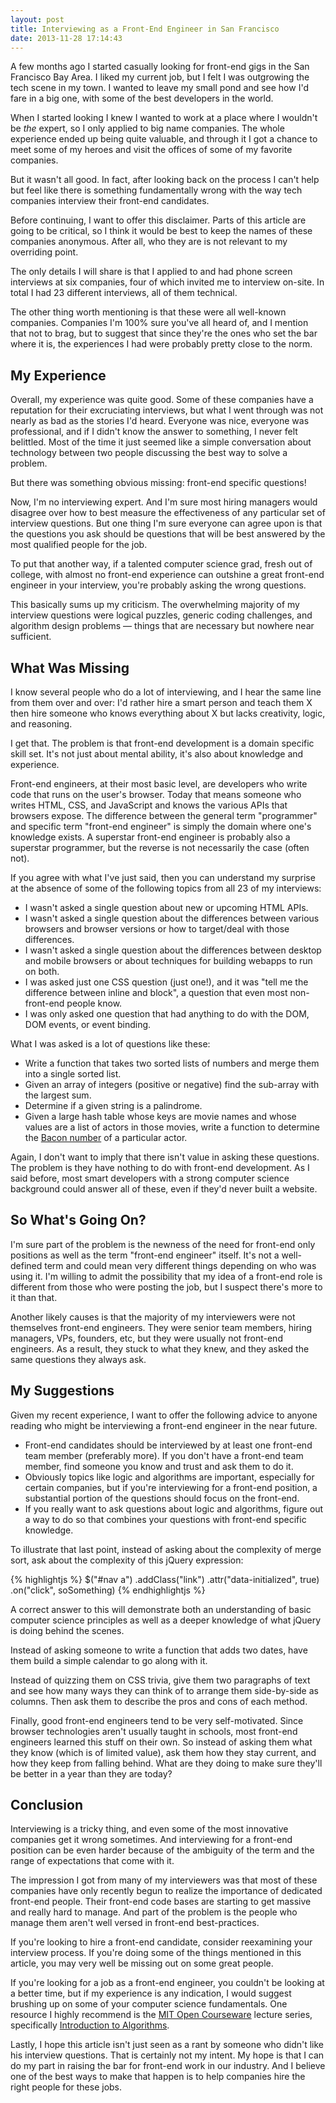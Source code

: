 ```yaml
---
layout: post
title: Interviewing as a Front-End Engineer in San Francisco
date: 2013-11-28 17:14:43
---
```


A few months ago I started casually looking for front-end gigs in the San Francisco Bay Area. I liked my current job, but I felt I was outgrowing the tech scene in my town. I wanted to leave my small pond and see how I'd fare in a big one, with some of the best developers in the world.

When I started looking I knew I wanted to work at a place where I wouldn't be *the* expert, so I only applied to big name companies. The whole experience ended up being quite valuable, and through it I got a chance to meet some of my heroes and visit the offices of some of my favorite companies.

But it wasn't all good. In fact, after looking back on the process I can't help but feel like there is something fundamentally wrong with the way tech companies interview their front-end candidates.

Before continuing, I want to offer this disclaimer. Parts of this article are going to be critical, so I think it would be best to keep the names of these companies anonymous. After all, who they are is not relevant to my overriding point.

The only details I will share is that I applied to and had phone screen interviews at six companies, four of which invited me to interview on-site. In total I had 23 different interviews, all of them technical.

The other thing worth mentioning is that these were all well-known companies. Companies I'm 100% sure you've all heard of, and I mention that not to brag, but to suggest that since they're the ones who set the bar where it is, the experiences I had were probably pretty close to the norm.

## My Experience

Overall, my experience was quite good. Some of these companies have a reputation for their excruciating interviews, but what I went through was not nearly as bad as the stories I'd heard. Everyone was nice, everyone was professional, and if I didn't know the answer to something, I never felt belittled. Most of the time it just seemed like a simple conversation about technology between two people discussing the best way to solve a problem.

But there was something obvious missing: front-end specific questions!

Now, I'm no interviewing expert. And I'm sure most hiring managers would disagree over how to best measure the effectiveness of any particular set of interview questions. But one thing I'm sure everyone can agree upon is that the questions you ask should be questions that will be best answered by the most qualified people for the job.

To put that another way, if a talented computer science grad, fresh out of college, with almost no front-end experience can outshine a great front-end engineer in your interview, you're probably asking the wrong questions.

This basically sums up my criticism. The overwhelming majority of my interview questions were logical puzzles, generic coding challenges, and algorithm design problems &mdash; things that are necessary but nowhere near sufficient.

## What Was Missing

I know several people who do a lot of interviewing, and I hear the same line from them over and over: I'd rather hire a smart person and teach them X then hire someone who knows everything about X but lacks creativity, logic, and reasoning.

I get that. The problem is that front-end development is a domain specific skill set. It's not just about mental ability, it's also about knowledge and experience.

Front-end engineers, at their most basic level, are developers who write code that runs on the user's browser. Today that means someone who writes HTML, CSS, and JavaScript and knows the various APIs that browsers expose. The difference between the general term "programmer" and specific term "front-end engineer" is simply the domain where one's knowledge exists. A superstar front-end engineer is probably also a superstar programmer, but the reverse is not necessarily the case (often not).

If you agree with what I've just said, then you can understand my surprise at the absence of some of the following topics from all 23 of my interviews:

- I wasn't asked a single question about new or upcoming HTML APIs.
- I wasn't asked a single question about the differences between various browsers and browser versions or how to target/deal with those differences.
- I wasn't asked a single question about the differences between desktop and mobile browsers or about techniques for building webapps to run on both.
- I was asked just one CSS question (just one!), and it was "tell me the difference between inline and block", a question that even most non-front-end people know.
- I was only asked one question that had anything to do with the DOM, DOM events, or event binding.

What I was asked is a lot of questions like these:

- Write a function that takes two sorted lists of numbers and merge them into a single sorted list.
- Given an array of integers (positive or negative) find the sub-array with the largest sum.
- Determine if a given string is a palindrome.
- Given a large hash table whose keys are movie names and whose values are a list of actors in those movies, write a function to determine the [Bacon number](http://en.wikipedia.org/wiki/Six_Degrees_of_Kevin_Bacon) of a particular actor.

Again, I don't want to imply that there isn't value in asking these questions. The problem is they have nothing to do with front-end development. As I said before, most smart developers with a strong computer science background could answer all of these, even if they'd never built a website.

## So What's Going On?

I'm sure part of the problem is the newness of the need for front-end only positions as well as the term "front-end engineer" itself. It's not a well-defined term and could mean very different things depending on who was using it. I'm willing to admit the possibility that my idea of a front-end role is different from those who were posting the job, but I suspect there's more to it than that.

Another likely causes is that the majority of my interviewers were not themselves front-end engineers. They were senior team members, hiring managers, VPs, founders, etc, but they were usually not front-end engineers. As a result, they stuck to what they knew, and they asked the same questions they always ask.

## My Suggestions

Given my recent experience, I want to offer the following advice to anyone reading who might be interviewing a front-end engineer in the near future.

- Front-end candidates should be interviewed by at least one front-end team member (preferably more). If you don't have a front-end team member, find someone you know and trust and ask them to do it.
- Obviously topics like logic and algorithms are important, especially for certain companies, but if you're interviewing for a front-end position, a substantial portion of the questions should focus on the front-end.
- If you really want to ask questions about logic and algorithms, figure out a way to do so that combines your questions with front-end specific knowledge.

To illustrate that last point, instead of asking about the complexity of merge sort, ask about the complexity of this jQuery expression:

{% highlightjs %}
$("#nav a")
  .addClass("link")
  .attr("data-initialized", true)
  .on("click", soSomething)
{% endhighlightjs %}

A correct answer to this will demonstrate both an understanding of basic computer science principles as well as a deeper knowledge of what jQuery is doing behind the scenes.

Instead of asking someone to write a function that adds two dates, have them build a simple calendar to go along with it.

Instead of quizzing them on CSS trivia, give them two paragraphs of text and see how many ways they can think of to arrange them side-by-side as columns. Then ask them to describe the pros and cons of each method.

Finally, good front-end engineers tend to be very self-motivated. Since browser technologies aren't usually taught in schools, most front-end engineers learned this stuff on their own. So instead of asking them what they know (which is of limited value), ask them how they stay current, and how they keep from falling behind. What are they doing to make sure they'll be better in a year than they are today?

## Conclusion

Interviewing is a tricky thing, and even some of the most innovative companies get it wrong sometimes. And interviewing for a front-end position can be even harder because of the ambiguity of the term and the range of expectations that come with it.

The impression I got from many of my interviewers was that most of these companies have only recently begun to realize the importance of dedicated front-end people. Their front-end code bases are starting to get massive and really hard to manage. And part of the problem is the people who manage them aren't well versed in front-end best-practices.

If you're looking to hire a front-end candidate, consider reexamining your interview process. If you're doing some of the things mentioned in this article, you may very well be missing out on some great people.

If you're looking for a job as a front-end engineer, you couldn't be looking at a better time, but if my experience is any indication, I would suggest brushing up on some of your computer science fundamentals. One resource I highly recommend is the [MIT Open Courseware](http://ocw.mit.edu/courses/electrical-engineering-and-computer-science/) lecture series, specifically [Introduction to Algorithms](http://ocw.mit.edu/courses/electrical-engineering-and-computer-science/6-006-introduction-to-algorithms-fall-2011/).

Lastly, I hope this article isn't just seen as a rant by someone who didn't like his interview questions. That is certainly not my intent. My hope is that I can do my part in raising the bar for front-end work in our industry. And I believe one of the best ways to make that happen is to help companies hire the right people for these jobs.

